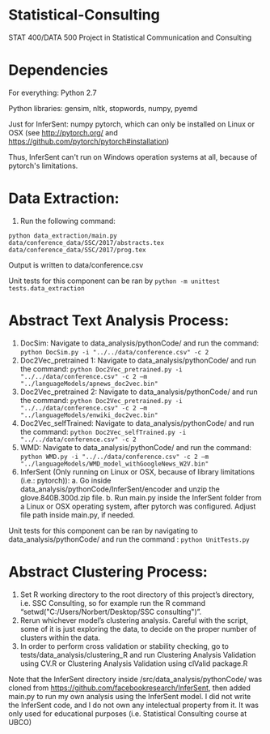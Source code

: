 # Statistical-Consulting
STAT 400/DATA 500 Project in Statistical Communication and Consulting

# Dependencies
For everything:
Python 2.7

Python libraries:
gensim,
nltk,
stopwords,
numpy,
pyemd

Just for InferSent:
numpy
pytorch, which can only be installed on Linux or OSX (see http://pytorch.org/ and https://github.com/pytorch/pytorch#installation)

Thus, InferSent can't run on Windows operation systems at all, because of pytorch's limitations.

# Data Extraction:
1. Run the following command:

`python data_extraction/main.py data/conference_data/SSC/2017/abstracts.tex data/conference_data/SSC/2017/prog.tex`

Output is written to data/conference.csv

Unit tests for this component can be ran by `python -m unittest tests.data_extraction`

# Abstract Text Analysis Process:
1.	DocSim: Navigate to data_analysis/pythonCode/ and run the command:
`python DocSim.py -i "../../data/conference.csv" -c 2`
2.	Doc2Vec_pretrained 1: Navigate to data_analysis/pythonCode/ and run the command:
`python Doc2Vec_pretrained.py -i "../../data/conference.csv" -c 2 –m "../languageModels/apnews_doc2vec.bin"`
3.	Doc2Vec_pretrained 2: Navigate to data_analysis/pythonCode/ and run the command:
`python Doc2Vec_pretrained.py -i "../../data/conference.csv" -c 2 –m "../languageModels/enwiki_doc2vec.bin"`
4.	Doc2Vec_selfTrained: Navigate to data_analysis/pythonCode/ and run the command:
`python Doc2Vec_selfTrained.py -i "../../data/conference.csv" -c 2`
5.	WMD: Navigate to data_analysis/pythonCode/ and run the command:
`python WMD.py -i "../../data/conference.csv" -c 2 –m "../languageModels/WMD_model_withGoogleNews_W2V.bin"`
6.	InferSent (Only running on Linux or OSX, because of library limitations (i.e.: pytorch)):
  a.	Go inside data_analysis/pythonCode/InferSent/encoder and unzip the glove.840B.300d.zip file.
  b.	Run main.py inside the InferSent folder from a Linux or OSX operating system, after pytorch was configured. Adjust file path inside main.py, if needed.

Unit tests for this component can be ran by navigating to data_analysis/pythonCode/ and run the command : `python UnitTests.py`

# Abstract Clustering Process:
1.	Set R working directory to the root directory of this project’s directory, i.e. SSC Consulting, so for example run the R command “setwd("C:/Users/Norbert/Desktop/SSC consulting")”.
2.	Rerun whichever model’s clustering analysis. Careful with the script, some of it is just exploring the data, to decide on the proper number of clusters within the data.
3.	In order to perform cross validation or stability checking, go to tests/data_analysis/clustering_R and run Clustering Analysis Validation using CV.R or Clustering Analysis Validation using clValid package.R

Note that the InferSent directory inside /src/data_analysis/pythonCode/ was cloned from https://github.com/facebookresearch/InferSent, then added main.py to run my own analysis using the InferSent model. I did not write the InferSent code, and I do not own any intelectual property from it. It was only used for educational purposes (i.e. Statistical Consulting course at UBCO)

